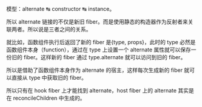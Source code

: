 模型：alternate ↹ constructor ↹ instance。

所以 alternate 链接的不仅是新旧 fiber。而是使用静态的构造器作为反射者来关联两者。所以说是三者之间的关系。

就比如，函数组件执行后返回了新的 fiber 是{type, props}，此时的 type 必然是函数组件本身（function），通过在 type 上设置一个 alternate 属性就可以保存一份旧的 fiber。这样新的 fiber 通过 type.alternate 就可以访问到旧的 fiber。

所以是借助了函数组件本身作为 alternate 的宿主，这样每次生成新的 fiber 就可以直接从 type 中获取旧的 fiber。

所以只有在 hook fiber 上才能找到 alternate，host fiber 上的 alternate 其实是在 reconcileChildren 中生成的。
